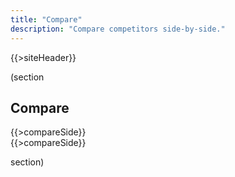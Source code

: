 ```yaml
---
title: "Compare"
description: "Compare competitors side-by-side."
---
```


{{>siteHeader}}

(section

## Compare

<div class="grid stack fill-2 items-y-stretch" x-data="DATA">
  <div>{{>compareSide}}</div>
  <div>{{>compareSide}}</div>
</div>

section)

<script defer src="https://cdn.jsdelivr.net/npm/alpinejs@3.x.x/dist/cdn.min.js"></script>

<script>
  const DATA = {{{json}}};

  console.log(DATA);
</script>